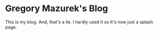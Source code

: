 Gregory Mazurek's Blog
====

This is my blog. And, that's a lie. I hardly used it so it's now just a splash page.
